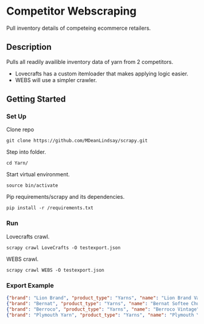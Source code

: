# Competitor Webscraping 

Pull inventory details of competeing ecommerce retailers. 

## Description

Pulls all readily availible inventory data of yarn from 2 competitors.

* Lovecrafts has a custom itemloader that makes applying logic easier. 
* WEBS will use a simpler crawler.

## Getting Started

### Set Up

Clone repo
```
git clone https://github.com/MDeanLindsay/scrapy.git
```
Step into folder.
```
cd Yarn/
```
Start virtual environment.
```
source bin/activate
```
Pip requirements/scrapy and its dependencies.
```
pip install -r /requirements.txt
```

### Run

Lovecrafts crawl.
```
scrapy crawl LoveCrafts -O testexport.json
```
WEBS crawl.
```
scrapy crawl WEBS -O testexport.json
```


### Export Example

```json
{"brand": "Lion Brand", "product_type": "Yarns", "name": "Lion Brand Vanna's Choice", "details": "100% Acrylic, 3.5oz", "price": "4.9900", "shades": "33 shades"},
{"brand": "Bernat", "product_type": "Yarns", "name": "Bernat Softee Chunky", "details": "3.5oz", "price": "4.4900", "shades": "34 shades"},
{"brand": "Berroco", "product_type": "Yarns", "name": "Berroco Vintage", "details": "52% Acrylic 40% Wool 8% Nylon, 3.5oz", "price": "8.9900", "shades": "55 shades"},
{"brand": "Plymouth Yarn", "product_type": "Yarns", "name": "Plymouth Yarn Encore Worsted", "details": "75% Acrylic 25% Wool, 3.5oz", "price": "6.5000", "shades": "62 shades"},
```

